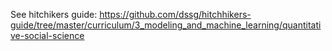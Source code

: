 See hitchikers guide: https://github.com/dssg/hitchhikers-guide/tree/master/curriculum/3_modeling_and_machine_learning/quantitative-social-science
